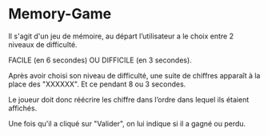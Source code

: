 # Memory-Game

Il s'agit d'un jeu de mémoire, au départ l’utilisateur a le choix entre 2 niveaux de difficulté.

   FACILE (en 6 secondes) OU DIFFICILE (en 3 secondes).

Après avoir choisi son niveau de difficulté, une suite de chiffres apparaît à la place des "XXXXXX". Et ce pendant 8 ou 3 secondes.

Le joueur doit donc réécrire les chiffre dans l’ordre dans lequel ils étaient affichés. 

Une fois qu'il a cliqué sur "Valider", on lui indique si il a gagné ou perdu.